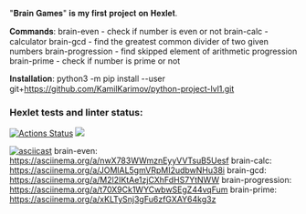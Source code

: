 "𝐁𝐫𝐚𝐢𝐧 𝐆𝐚𝐦𝐞𝐬" 𝐢𝐬 𝐦𝐲 𝐟𝐢𝐫𝐬𝐭 𝐩𝐫𝐨𝐣𝐞𝐜𝐭 𝐨𝐧 𝐇𝐞𝐱𝐥𝐞𝐭.

𝐂𝐨𝐦𝐦𝐚𝐧𝐝𝐬:
brain-even - check if number is even or not 
brain-calc - calculator 
brain-gcd - find the greatest common divider of two given numbers 
brain-progression - find skipped element of arithmetic progression 
brain-prime - check if number is prime or not

𝐈𝐧𝐬𝐭𝐚𝐥𝐥𝐚𝐭𝐢𝐨𝐧:
python3 -m pip install --user git+https://github.com/KamilKarimov/python-project-lvl1.git

### Hexlet tests and linter status:
[![Actions Status](https://github.com/KamilKarimov/python-project-lvl1/workflows/hexlet-check/badge.svg)](https://github.com/KamilKarimov/python-project-lvl1/actions)
<a href="https://codeclimate.com/github/KamilKarimov/python-project-lvl1/maintainability"><img src="https://api.codeclimate.com/v1/badges/37d78b5c1e696b40eb63/maintainability" /></a>

[![asciicast](https://asciinema.org/a/M2l2IKtAe1zjCXhFdHS7YtNWW.svg)](https://asciinema.org/a/M2l2IKtAe1zjCXhFdHS7YtNWW)
brain-even: https://asciinema.org/a/nwX783WWmznEyyVVTsuB5Uesf
brain-calc: https://asciinema.org/a/JOMlAL5gmVRpMI2udbwNHu38i
brain-gcd: https://asciinema.org/a/M2l2IKtAe1zjCXhFdHS7YtNWW
brain-progression: https://asciinema.org/a/t70X9Ck1WYCwbwSEgZ44vqFum
brain-prime: https://asciinema.org/a/xKLTySnj3gFu6zfGXAY64kg3z